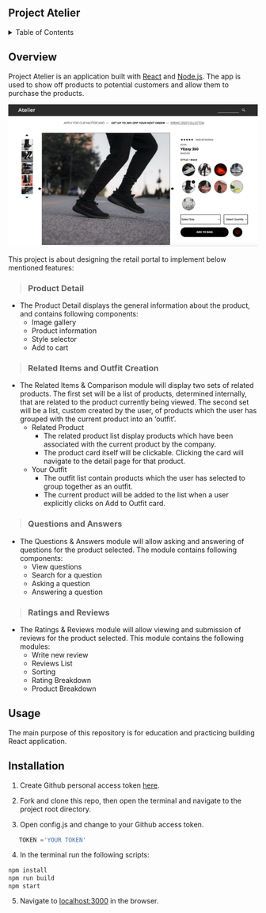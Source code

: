 ## Project Atelier

<details>
  <summary>Table of Contents</summary>
  <ol>
    <li>
      <a href="#overview">Overview</a>
      <ul>
        <li><a href="#product-detail">Product Detail</a></li>
        <li><a href="#related-items-and-outfit-creation">Related Items & Outfit Creation</a></li>
        <li><a href="#questions-and-answers">Questions & Answers</a></li>
        <li><a href="#ratings-and-reviews">Ratings & Reviews</a></li>
      </ul>
    </li>
    <li>
      <a href="#installation">Installation</a>
    </li>
    <li><a href="#usage">Usage</a></li>
    <li><a href="#contact">Contact</a></li>
    <li><a href="#acknowledgments">Acknowledgments</a></li>
  </ol>
</details>

## Overview
Project Atelier is an application built with [React](https://reactjs.org/) and [Node.js](https://nodejs.org/en/). The app is used to show off products to potential customers and allow them to purchase the products.


![Atelier](./project-atelier.png?raw=true "Title")

This project is about designing the retail portal to implement below mentioned features:

> ### Product Detail
+ The Product Detail displays the general information about the product, and contains following components:
  - Image gallery 
  - Product information
  - Style selector
  - Add to cart

> ### Related Items and Outfit Creation
+ The Related Items & Comparison module will display two sets of related products. The first set will be a list of products, determined internally, that are related to the product currently being viewed. The second set will be a list, custom created by the user, of products which the user has grouped with the current product into an ‘outfit’. 
  - Related Product
    * The related product list display products which have been associated with the current product by the company.
    * The product card itself will be clickable. Clicking the card will navigate to the detail page for that product.
  - Your Outfit
    * The outfit list contain products which the user has selected to group together as an outfit.
    * The current product will be added to the list when a user explicitly clicks on Add to Outfit card.
> ### Questions and Answers
+ The Questions & Answers module will allow asking and answering of questions for the product selected. The module contains following components:
  - View questions
  - Search for a question
  - Asking a question
  - Answering a question
> ### Ratings and Reviews
+ The Ratings & Reviews module will allow viewing and submission of reviews for the product selected. This module contains the following modules:
  - Write new review
  - Reviews List
  - Sorting 
  - Rating Breakdown
  - Product Breakdown

## Usage
The main purpose of this repository is for education and practicing building React application. 


## Installation
1. Create Github personal access token [here](https://www.google.com).

2. Fork and clone this repo, then open the terminal and navigate to the project root directory.

3. Open config.js and change to your Github access token.
```js
   TOKEN ='YOUR TOKEN'
```

4. In the terminal run the following scripts:

```
npm install
npm run build
npm start
```

5. Navigate to [localhost:3000](http://localhost:3000) in the browser.

